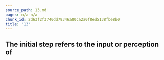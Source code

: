 ```yaml
---
source_path: 13.md
pages: n/a-n/a
chunk_id: 2d63f2f3740dd79346a80ca2a0f8ed5138fbe8b0
title: '13'
---
```

## The initial step refers to the input or perception of

